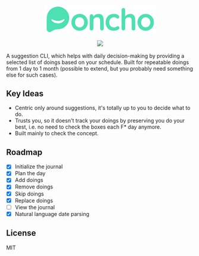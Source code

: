 <p align="center"><img src="assets/icon.svg" width="300" alt="Poncho Logo"></p>

<p align="center">
<img src="https://github.com/VallanDeMorty/poncho/actions/workflows/ci.yml/badge.svg">
</p>

A suggestion CLI, which helps with daily decision-making by providing a selected list of doings based on your schedule. Built for repeatable doings from 1 day to 1 month (possible to extend, but you probably need something else for such cases).

## Key Ideas

- Centric only around suggestions, it's totally up to you to decide what to do.
- Trusts you, so it doesn't track your doings by preserving you do your best, i.e. no need to check the boxes each F* day anymore.
- Built mainly to check the concept.

## Roadmap

- [x] Initialize the journal
- [x] Plan the day
- [x] Add doings
- [x] Remove doings
- [x] Skip doings
- [x] Replace doings
- [ ] View the journal
- [x] Natural language date parsing

## License

MIT
